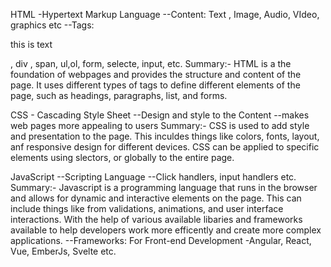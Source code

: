 HTML -Hypertext Markup Language 
--Content: Text , Image, Audio, VIdeo, graphics etc
--Tags: <p> this is text </P>, div , span, ul,ol, form, selecte, input, etc.
Summary:- HTML is a the foundation of webpages and provides the structure and content of the page.
It uses different types of tags to define different elements of the page, such as headings, paragraphs,
 list, and forms.


CSS - Cascading Style Sheet
--Design and style to the Content
--makes web pages more appealing to users
Summary:- CSS is used to add style and presentation to the page. This inculdes things like colors,
 fonts, layout, anf responsive design for different devices. CSS can be applied to specific elements
  using slectors, or globally to the entire page. 

JavaScript
--Scripting Language
--Click handlers, input handlers etc.
Summary:- Javascript is a programming language that runs in the browser and allows for dynamic  and 
interactive  elements on the page. This can include things like from validations, animations, and user
 interface interactions. With the help of various available libaries and frameworks available to help
  developers work more  efficently and create more complex applications.
--Frameworks: For Front-end Development -Angular, React, Vue, EmberJs, Svelte etc. 